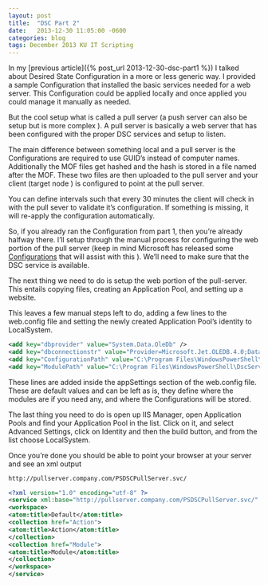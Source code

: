 ```yaml
---
layout: post
title:  "DSC Part 2"
date:   2013-12-30 11:05:00 -0600
categories: blog
tags: December 2013 KU IT Scripting
---
```

In my [previous article]({% post_url 2013-12-30-dsc-part1 %}) I talked about Desired State Configuration in a more or less generic way. I provided a sample Configuration that installed the basic services needed for a web server. This Configuration could be applied locally and once applied you could manage it manually as needed.

But the cool setup what is called a pull server (a push server can also be setup but is more complex ). A pull server is basically a web server that has been configured with the proper DSC services and setup to listen.

The main difference between something local and a pull server is the Configurations are required to use GUID’s instead of computer names. Additionally the MOF files get hashed and the hash is stored in a file named after the MOF. These two files are then uploaded to the pull server and your client (target node ) is configured to point at the pull server.

You can define intervals such that every 30 minutes the client will check in with the pull sever to validate it’s configuration. If something is missing, it will re-apply the configuration automatically.

So, if you already ran the Configuration from part 1, then you’re already halfway there. I’ll setup through the manual process for configuring the web portion of the pull server (keep in mind Microsoft has released some [Configurations](http://gallery.technet.microsoft.com/site/search?f%5B0%5D.Type=Tag&f%5B0%5D.Value=DSC%20Resource%20Kit%20Wave-1&f%5B0%5D.Text=DSC%20Resource%20Kit%20Wave-1) that will assist with this ). We’ll need to make sure that the DSC service is available.

The next thing we need to do is setup the web portion of the pull-server. This entails copying files, creating an Application Pool, and setting up a website.

This leaves a few manual steps left to do, adding a few lines to the web.config file and setting the newly created Application Pool’s identity to LocalSystem.

``` xml
<add key="dbprovider" value="System.Data.OleDb" />
<add key="dbconnectionstr" value="Provider=Microsoft.Jet.OLEDB.4.0;Data Source=C:\Program Files\WindowsPowerShell\DscService\Devices.mdb;" />
<add key="ConfigurationPath" value="C:\Program Files\WindowsPowerShell\DscService\Configuration" />
<add key="ModulePath" value="C:\Program Files\WindowsPowerShell\DscService\Modules" />
```

These lines are added inside the appSettings section of the web.config file. These are default values and can be left as is, they define where the modules are if you need any, and where the Configurations will be stored.

The last thing you need to do is open up IIS Manager, open Application Pools and find your Application Pool in the list. Click on it, and select Advanced Settings, click on Identity and then the build button, and from the list choose LocalSystem.

Once you’re done you should be able to point your browser at your server and see an xml output

``` bash
http://pullserver.company.com/PSDSCPullServer.svc/
```

``` xml
<?xml version="1.0" encoding="utf-8" ?>
<service xml:base="http://pullserver.company.com/PSDSCPullServer.svc/" xmlns="http://www.w3.org/2007/app" xmlns:atom="http://www.w3.org/2005/Atom">
<workspace>
<atom:title>Default</atom:title>
<collection href="Action">
<atom:title>Action</atom:title>
</collection>
<collection href="Module">
<atom:title>Module</atom:title>
</collection>
</workspace>
</service>
```
